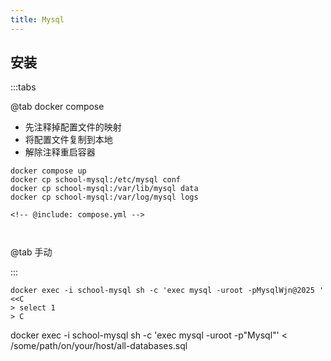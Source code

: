 ```yaml
---
title: Mysql
---
```


## 安装



:::tabs

@tab docker compose

- 先注释掉配置文件的映射
- 将配置文件复制到本地
- 解除注释重启容器

```
docker compose up
docker cp school-mysql:/etc/mysql conf
docker cp school-mysql:/var/lib/mysql data
docker cp school-mysql:/var/log/mysql logs
```


```
<!-- @include: compose.yml -->



```

@tab 手动
<!-- @include: install_manual.md -->

:::


<!-- <Catalog/> -->

```
docker exec -i school-mysql sh -c 'exec mysql -uroot -pMysqlWjn@2025 ' <<C 
> select 1 
> C
```


docker exec -i school-mysql sh -c 'exec mysql -uroot -p"Mysql"' < /some/path/on/your/host/all-databases.sql

